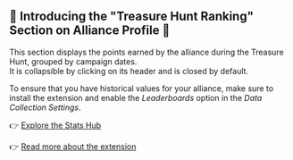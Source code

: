## 📢 Introducing the "Treasure Hunt Ranking" Section on Alliance Profile 🚀

This section displays the points earned by the alliance during the Treasure Hunt, grouped by campaign dates.  
It is collapsible by clicking on its header and is closed by default.

To ensure that you have historical values for your alliance, make sure to install the extension and enable the *Leaderboards* option in the *Data Collection Settings*.


👉 [Explore the Stats Hub](https://forgeofgames.com/stats-hub)

👉 [Read more about the extension](https://forgeofgames.com/help/browser-extension)

